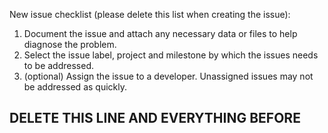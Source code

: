 New issue checklist (please delete this list when creating the issue):
1. Document the issue and attach any necessary data or files to help diagnose the problem.
2. Select the issue label, project and milestone by which the issues needs to be addressed.
3. (optional) Assign the issue to a developer. Unassigned issues may not be addressed as quickly.
## DELETE THIS LINE AND EVERYTHING BEFORE ##
